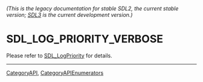 ###### (This is the legacy documentation for stable SDL2, the current stable version; [SDL3](https://wiki.libsdl.org/SDL3/) is the current development version.)
# SDL_LOG_PRIORITY_VERBOSE

Please refer to [SDL_LogPriority](SDL_LogPriority) for details.

----
[CategoryAPI](CategoryAPI), [CategoryAPIEnumerators](CategoryAPIEnumerators)

